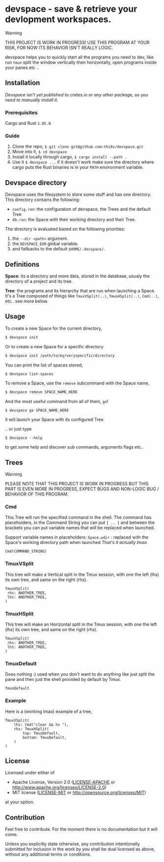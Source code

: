 # devspace - save & retrieve your devlopment workspaces.

> [!WARNING]
> THIS PROJECT IS WORK IN PROGRESS! USE THIS PROGRAM AT YOUR RISK, FOR NOW ITS
> BEHAVIOR ISN'T REALLY LOGIC.

devspace helps you to quickly start all the programs you need to dev, like run
`tmux` split the window vertically then horizontally, open programs inside your
panes etc ..

## Installation

_Devspace isn't yet published to crates.io or any other package, so you need to
manually install it._

### Prerequisites

Cargo and Rust `1.85.0`.

### Guide

1. Clone the repo, `$ git clone git@github.com:thi8v/devspace.git`
2. Move into it, `$ cd devspace`
3. Install it locally through cargo, `$ cargo install --path .`
4. Use it `$ devspace ...` if it doesn't work make sure the directory where
   cargo puts the Rust binaries is in your `PATH` environment variable.

## Devspace directory

Devspace uses the filesystem to store some stuff and has one directory.
This directory contains the following:
- `config.ron`: the configuration of devspace, the Trees and the default Tree
- `db.ron`: the Space with their working directory and their Tree.

The directory is evaluated based on the following priorities:
1. the `--dir <path>` argument.
2. the `DEVSPACE_DIR` global variable.
3. and fallbacks to the default `$HOME/.devspace/`.

## Definitions

**Space**: its a directory and more data, stored in the database, usualy the
directory of a project and its tree.

**Tree**: the programs and its hierarchy that are run when launching a Space.
It's a Tree composed of things like `TmuxVSplit(..)`, `TmuxHSplit(..)`,
`Cmd(..)`, etc.. see more below.

## Usage

To create a new Space for the current directory,
```sh
$ devspace init
```

Or to create a new Space for a specific directory

```sh
$ devspace init /path/to/my/veryspecific/directory
```

You can print the list of spaces stored,
```sh
$ devspace list-spaces
```

To remove a Space, use the `remove` subcommand with the Space name,
```sh
$ devspace remove SPACE_NAME_HERE
```

And the most useful command from all of them, `go`!
```
$ devspace go SPACE_NAME_HERE
```
it will launch your Space with its configured Tree. 

.. or just type
```
$ devspace --help
```
to get some help and discover sub commands, arguments flags etc..

## Trees

> [!WARNING]
> PLEASE NOTE THAT THIS PROJECT IS WORK IN PROGRESS BUT THIS PART IS EVEN MORE
> IN PROGRESS, EXPECT BUGS AND NON-LOGIC BUG / BEHAVIOR OF THIS PROGRAM.

### Cmd

This Tree will run the specified command in the shell. The command has
placeholders, in the Command String you can put `{ .. }` and between the
brackets you can put variable names that will be replaced when launched.

Support variable names in placeholders:
`Space.wdir` : replaced with the Space's working directory path when launched
 _That's it actually lmao_

```ron
Cmd(COMMAND_STRING)
```

### TmuxVSplit

This tree will make a Vertical split in the Tmux session, with one the left
(lhs) its own tree, and same on the right (rhs).

```ron
TmuxVSplit(
 rhs: ANOTHER_TREE,
 lhs: ANOTHER_TREE,
)
```

### TmuxHSplit

This tree will make an Horizontal split in the Tmux session, with one the left
(lhs) its own tree, and same on the right (rhs).

```ron
TmuxVSplit(
 rhs: ANOTHER_TREE,
 lhs: ANOTHER_TREE,
)
```

### TmuxDefault

Does nothing :) used when you don't want to do anything like just split the
pane and then just the shell provided by default by Tmux.

```ron
TmuxDefault
```


### Example

Here is a (working lmao) example of a tree,

```ron
TmuxVSplit(
    lhs: Cmd("clear && hx "),
    rhs: TmuxHSplit(
        top: TmuxDefault,
        bottom: TmuxDefault,
    )
)
```

## License

Licensed under either of
 * Apache License, Version 2.0 ([LICENSE-APACHE](LICENSE-APACHE) or http://www.apache.org/licenses/LICENSE-2.0)
 * MIT license ([LICENSE-MIT](LICENSE-MIT) or http://opensource.org/licenses/MIT)

at your option.

## Contribution

Feel free to contribute. For the moment there is no documentation but it will come.

Unless you explicitly state otherwise, any contribution intentionally submitted
for inclusion in the work by you shall be dual licensed as above, without any
additional terms or conditions.
